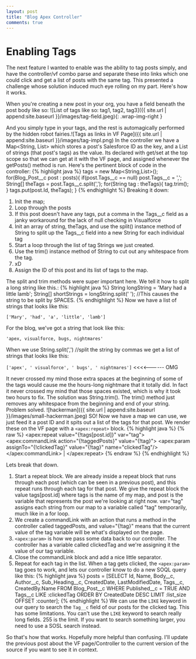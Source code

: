 ```yaml
---
layout: post
title: "Blog Apex Controller"
comments: true
---
```

# Enabling Tags

The next feature I wanted to enable was the ability to tag posts simply, and have the controller/vf combo parse and separate these into links which one could click and get a list of posts with the same tag. This presented a challenge whose solution induced much eye rolling on my part. Here's how it works.

When you're creating a new post in your org, you have a field beneath the post body like so: ![List of tags like so: tag1, tag2, tag3]({{ site.url | append:site.baseurl }}/images/tag-field.jpeg){: .wrap-img-right }

And you simply type in your tags, and the rest is automagically performed by the hidden robot fairies.![Tags as links in VF Page]({{ site.url | append:site.baseurl }}/images/tag-impl.png)
In the controller we have a Map<String, List<String>> which stores a post's Salesforce ID as the key, and a List of strings (that post's tags) as the value. Its declared with get/set at the top scope so that we can get at it with the VF page, and assigned whenever the getPosts() method is run. Here's the pertinent block of code in the controller:
{% highlight java %}
    tags = new Map<String,List<String>>();
    for(Blog_Post__c post : posts){
          if(post.Tags__c == null) post.Tags__c = ',';
               String[] theTags = post.Tags__c.split(',');
                for(String tag : theTags){
                      tag.trim();
                }
          tags.put(post.Id, theTags);
    } 
{% endhighlight %}
Breaking it down:

1. Init the map;
1. Loop through the posts
1. If this post doesn't have any tags, put a comma in the Tags__c field as a janky workaround for the lack of null checking in Visualforce
1. Init an array of string, theTags, and use the split() instance method of String to split up the Tags__c field into a new String for each individual tag
1. Start a loop through the list of tag Strings we just created.
1. Use the trim() instance method of String to cut out any whitespace from the tag.
1. xD
1. Assign the ID of this post and its list of tags to the map.

The split and trim methods were super important here. We tell it how to split a long string like this.:
{% highlight java %}
String longString = 'Mary had a little lamb';
String[] shortStrings = longString.split(' '); //This causes the string to be split by SPACES.
{% endhighlight %}
Now we have a list of strings that looks like this:

`['Mary', 'had', 'a', 'little', 'lamb']`

For the blog, we've got a string that look like this:

`'apex, visualforce, bugs, nightmares'`

When we use String.split(',') //split the string by commas we get a list of strings that looks like this:

`['apex', ' visualforce', ' bugs', ' nightmares']` <<<<------ OMG

It never crossed my mind those extra spaces at the beginning of some of the tags would cause me the hours-long nightmare that it totally did. In fact it never crossed my mind that those spaces existed, which is why it took two hours to fix. The solution was String.trim(). The trim() method just removes any whitespace from the beginning and end of your string. Problem solved. ![hackerman]({{ site.url | append:site.baseurl }}/images/small-hackerman.jpeg)
SO! Now we have a map we can use, we just feed it a post ID and it spits out a list of the tags for that post.
We render these on the VF page with a `<apex:repeat>` block.
{% highlight java %}
{% raw %}
    <apex:repeat value="{!tags[post.id]}" var="tag">
         <apex:commandLink action="{!taggedPosts}" value="{!tag}">
              <apex:param assignTo="{!clickedTag}" value="{!tag}" name="clickedTag"/>
         </apex:commandLink> |
    </apex:repeat>
{% endraw %}
{% endhighlight %}

Lets break that down.

1. Start a repeat block. We are already inside a repeat block that runs through each post (which can be seen in a previous post), and this repeat runs through each tag for that post. We give the repeat block the value tags[post.id] where tags is the name of my map, and post is the variable that represents the post we're looking at right now. var="tag" assigns each string from our map to a variable called "tag" temporarily, much like in a for loop.
1. We create a commandLink with an action that runs a method in the controller called taggedPosts, and value="{!tag}" means that the current value of the tag variable will be what's displayed on the page.
1. `<apex:param>` is how we pass some data back to our controller. The controller has a variable called clickedTag and we're assigning it the value of our tag variable.
1. Close the commandLink block and add a nice little separator.
1. Repeat for each tag in the list.
When a tag gets clicked, the `<apex:param>` tag goes to work, and lets our controller know to do a new SOQL query like this:
{% highlight java %}
posts = [SELECT Id, Name, Body__c, Author__c, Sub_Heading__c, CreatedDate, LastModifiedDate, Tags__c, CreatedBy.Name
                                        FROM Blog_Post__c
                                        WHERE Published__c = TRUE AND Tags__c LIKE :clickedTag
                                        ORDER BY CreatedDate DESC
                                        LIMIT :list_size
                                        OFFSET :counter];
{% endhighlight %}
We can use the `LIKE` keyword in our query to search the `Tag__c` field of our posts for the clicked tag. This has some limitations. You can't use the `LIKE` keyword to search really long fields. 255 is the limit. If you want to search something larger, you need to use a SOSL search instead.

So that's how that works. Hopefully more helpful than confusing. I'll update the previous post about the VF page/Controller to the current version of the source if you want to see it in context. 